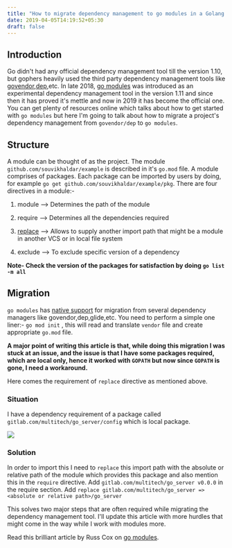 ```yaml
---
title: "How to migrate dependency management to go modules in a Golang project"
date: 2019-04-05T14:19:52+05:30
draft: false
---
```

## Introduction
Go didn't had any official dependency management tool till the version 1.10, but gophers heavily used the third party dependency management tools like [govendor](https://github.com/kardianos/govendor),[dep](https://github.com/golang/dep),etc. In late 2018, [go modules](https://github.com/golang/go/wiki/Modules) was introduced as an experimental dependency management tool in the version 1.11 and since then it has proved it's mettle and now in 2019 it has become the official one. 
You can get plenty of resources online which talks about how to get started with `go modules` but here I'm going to talk about how to migrate a project's dependency management from `govendor/dep` to `go modules`.

## Structure
A module can be thought of as the project. The module `github.com/souvikhaldar/example` is described in it's `go.mod` file. A module comprises of packages. Each package can be imported by users by doing, for example `go get github.com/souvikhaldar/example/pkg`. There are four directives in a module:-

1) module --> Determines the path of the module 
   
2) require --> Determines all the dependencies required 
   
3) [replace](https://github.com/golang/go/wiki/Modules#when-should-i-use-the-replace-directive) --> Allows to supply another import path that might be a module in another VCS or in local file system  
   
4) exclude --> To exclude specific version of a dependency

**Note- Check the version of the packages for satisfaction  by doing `go list -m all`**

## Migration
`go modules` has [native support](https://github.com/golang/go/wiki/Modules#automatic-migration-from-prior-dependency-managers) for migration from several dependency managers like govendor,dep,glide,etc. You need to perform a simple one liner:- 
`go mod init` , this will read and translate `vendor` file and create appropriate `go.mod` file.

**A major point of writing this article is that, while doing this migration I was stuck at an issue, and the issue is that I have some packages required, which are local only, hence it worked with `GOPATH` but now since `GOPATH` is gone, I need a workaround.**

Here comes the requirement of `replace` directive as mentioned above.

### Situation 
I have a dependency requirement of a package called `gitlab.com/multitech/go_server/config` which is local package.

![](/images/2019-04-19-13-21-31.png)

### Solution
In order to import this I need to `replace` this import path with the absolute or relative path of the module which provides this package and also mention this in the `require` directive.
Add `gitlab.com/multitech/go_server v0.0.0` in the require section.
Add `replace gitlab.com/multitech/go_server => <absolute or relative path>/go_server`

This solves two major steps that are often required while migrating the dependency management tool. I'll update this article with more hurdles that might come in the way while I work with modules more.

Read this brilliant article by Russ Cox on [go modules](https://research.swtch.com/vgo-module).


